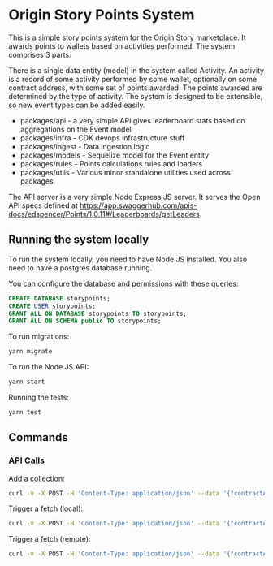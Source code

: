 # Origin Story Points System

This is a simple story points system for the Origin Story marketplace. It awards
points to wallets based on activities performed. The system comprises 3 parts:

There is a single data entity (model) in the system called Activity. An activity
is a record of some activity performed by some wallet, optionally on some
contract address, with some set of points awarded. The points awarded are
determined by the type of activity. The system is designed to be extensible, so
new event types can be added easily.

- packages/api - a very simple API gives leaderboard stats based on aggregations
  on the Event model
- packages/infra - CDK devops infrastructure stuff
- packages/ingest - Data ingestion logic
- packages/models - Sequelize model for the Event entity
- packages/rules - Points calculations rules and loaders
- packages/utils - Various minor standalone utilities used across packages

The API server is a very simple Node Express JS server. It serves the Open API
specs defined at
https://app.swaggerhub.com/apis-docs/edspencer/Points/1.0.11#/Leaderboards/getLeaders.

## Running the system locally

To run the system locally, you need to have Node JS installed. You also need to
have a postgres database running.

You can configure the database and permissions with these queries:

```sql
CREATE DATABASE storypoints;
CREATE USER storypoints;
GRANT ALL ON DATABASE storypoints TO storypoints;
GRANT ALL ON SCHEMA public TO storypoints;
```

To run migrations:

```bash
yarn migrate
```

To run the Node JS API:

```bash
yarn start
```

Running the tests:

```bash
yarn test
```

## Commands

### API Calls

Add a collection:

```bash
curl -v -X POST -H 'Content-Type: application/json' --data '{"contractAddress": "0x3bf2922f4520a8ba0c2efc3d2a1539678dad5e9d", "description": ""}' http://localhost:3000/collection
```

Trigger a fetch (local):

```bash
curl -v -X POST -H 'Content-Type: application/json' --data '{"contractAddresses": ["0x3bf2922f4520a8ba0c2efc3d2a1539678dad5e9d"], "full": true, "requestLimit": 500}' http://localhost:3000/work
```

Trigger a fetch (remote):

```bash
curl -v -X POST -H 'Content-Type: application/json' --data '{"contractAddresses": ["0x3bf2922f4520a8ba0c2efc3d2a1539678dad5e9d"], "full": true, "requestLimit": 500}' http://LBENDPOINT.us-east-2.elb.amazonaws.com/trigger
```
